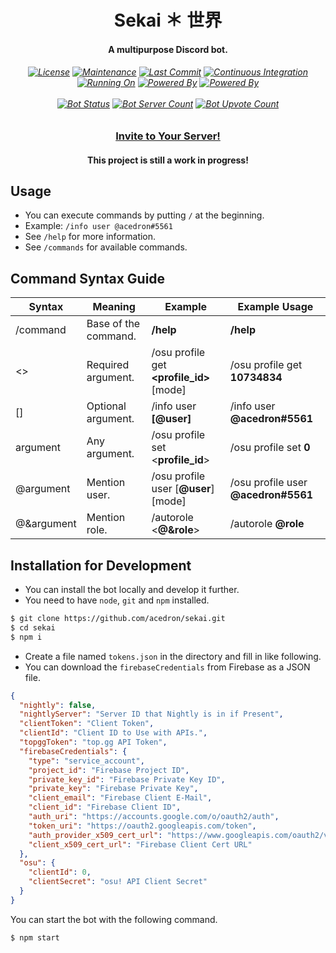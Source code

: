 <p align="center">
  <h1 align="center">Sekai ＊ 世界</h1>
  <h4 align="center">A multipurpose Discord bot.</h4>

  <h6 align="center">
    <a href="https://github.com/acedron/sekai">
      <img src="https://img.shields.io/github/license/acedron/sekai?style=for-the-badge" alt="License" /></a>
    <a href="https://github.com/acedron/sekai/commits/master">
      <img src="https://img.shields.io/maintenance/yes/2021?style=for-the-badge" alt="Maintenance" /></a>
    <a href="https://github.com/acedron/sekai/commit/master">
      <img src="https://img.shields.io/github/last-commit/acedron/sekai?style=for-the-badge" alt="Last Commit" /></a>
    <a href="https://github.com/acedron/sekai/actions">
      <img src="https://img.shields.io/github/workflow/status/acedron/sekai/Node.js%20CI?style=for-the-badge" alt="Continuous Integration" /></a>
    <br/>
    <a href="https://www.heroku.com">
      <img src="https://img.shields.io/badge/Running%20On-Heroku-blueviolet?style=for-the-badge" alt="Running On" /></a>
    <a href="https://discord.js.org">
      <img src="https://img.shields.io/badge/Powered%20By-discord.js-blue?style=for-the-badge" alt="Powered By" /></a>
    <a href="https://firebase.google.com">
      <img src="https://img.shields.io/badge/Powered%20By-Firebase-orange?style=for-the-badge" alt="Powered By" /></a>
    <br/><br/>
    <a href="https://top.gg/bot/772460495949135893">
      <img src="https://top.gg/api/widget/status/772460495949135893.svg" alt="Bot Status" /></a>
    <a href="https://top.gg/bot/772460495949135893">
      <img src="https://top.gg/api/widget/servers/772460495949135893.svg" alt="Bot Server Count" /></a>
    <a href="https://top.gg/bot/772460495949135893">
      <img src="https://top.gg/api/widget/upvotes/772460495949135893.svg" alt="Bot Upvote Count" /></a>
  </h6>

  <h3 align="center">
    <a href="https://top.gg/bot/772460495949135893/invite">
        Invite to Your Server!</a>
  </h3>
  <h4 align="center">
    This project is still a work in progress!
  </h4>
</p>

## Usage

* You can execute commands by putting `/` at the beginning.
* Example: `/info user @acedron#5561`
* See `/help` for more information.
* See `/commands` for available commands.

## Command Syntax Guide

| Syntax  | Meaning | Example | Example Usage |
| ------- | ------- | ------- | ------------- |
| /command | Base of the command. | **/help** | **/help** |
| <> | Required argument. | /osu profile get **\<profile_id\>** \[mode\] | /osu profile get **10734834** |
| \[\] | Optional argument. | /info user **\[@user\]** | /info user **@acedron#5561** |
| argument | Any argument. | /osu profile set <**profile_id**> | /osu profile set **0** |
| @argument | Mention user. | /osu profile user \[**@user**\] \[mode\] | /osu profile user **@acedron#5561** |
| @&argument | Mention role. | /autorole \<**@&role**\> | /autorole **@role** |

## Installation for Development

* You can install the bot locally and develop it further.
* You need to have `node`, `git` and `npm` installed.

```bash
$ git clone https://github.com/acedron/sekai.git
$ cd sekai
$ npm i
```

* Create a file named `tokens.json` in the directory and fill in like following.
* You can download the `firebaseCredentials` from Firebase as a JSON file.

```json
{
  "nightly": false,
  "nightlyServer": "Server ID that Nightly is in if Present",
  "clientToken": "Client Token",
  "clientId": "Client ID to Use with APIs.",
  "topggToken": "top.gg API Token",
  "firebaseCredentials": {
    "type": "service_account",
    "project_id": "Firebase Project ID",
    "private_key_id": "Firebase Private Key ID",
    "private_key": "Firebase Private Key",
    "client_email": "Firebase Client E-Mail",
    "client_id": "Firebase Client ID",
    "auth_uri": "https://accounts.google.com/o/oauth2/auth",
    "token_uri": "https://oauth2.googleapis.com/token",
    "auth_provider_x509_cert_url": "https://www.googleapis.com/oauth2/v1/certs",
    "client_x509_cert_url": "Firebase Client Cert URL"
  },
  "osu": {
    "clientId": 0,
    "clientSecret": "osu! API Client Secret"
  }
}
```

You can start the bot with the following command.

```bash
$ npm start
```

